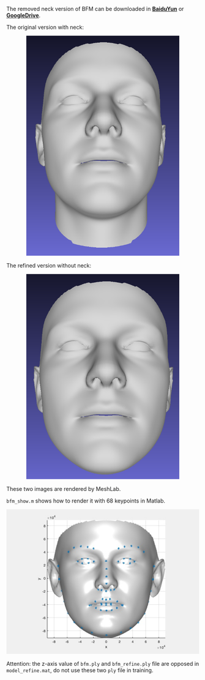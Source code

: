 The removed neck version of BFM can be downloaded in [**BaiduYun**](https://pan.baidu.com/s/1VhWYLpnxNBrlBg5_OKTojA) or [**GoogleDrive**](https://drive.google.com/open?id=1yi03Uq3j_GruOQGAfDi9_VzfYnALojrp).

The original version with neck:
<p align="center">
  <img src="imgs/bfm.png" alt="neck" width="400px">
</p>

The refined version without neck:
<p align="center">
  <img src="imgs/bfm_refine.png" alt="no neck" width="400px">
</p>

These two images are rendered by MeshLab.

`bfm_show.m` shows how to render it with 68 keypoints in Matlab.

<p align="center">
  <img src="imgs/bfm_refine.jpg" alt="no neck">
</p>

Attention: the z-axis value of `bfm.ply` and `bfm_refine.ply` file are opposed in `model_refine.mat`, do not use these two `ply` file in training.
